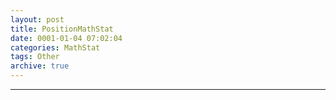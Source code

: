 ```yaml
---
layout: post
title: PositionMathStat
date: 0001-01-04 07:02:04
categories: MathStat
tags: Other
archive: true
---
```



------
